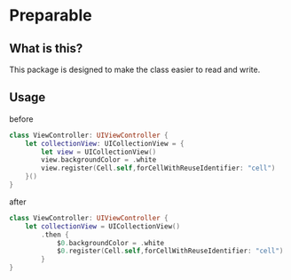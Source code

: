 # Preparable

## What is this?
This package is designed to make the class easier to read and write.

## Usage

before
```before.swift
class ViewController: UIViewController {
    let collectionView: UICollectionView = {
        let view = UICollectionView()
        view.backgroundColor = .white
        view.register(Cell.self,forCellWithReuseIdentifier: "cell")
    }()
}
```

after
```after.swift
class ViewController: UIViewController {
    let collectionView = UICollectionView()
        .then {
            $0.backgroundColor = .white
            $0.register(Cell.self,forCellWithReuseIdentifier: "cell")
        }
}
```
